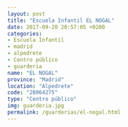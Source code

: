 ```yaml
---
layout: post
title: "Escuela Infantil EL NOGAL"
date: 2017-09-20 20:57:05 +0200
categories:
- Escuela Infantil
- madrid
- alpedrete
- Centro público
- guarderia
name: "EL NOGAL"
province: "Madrid"
location: "Alpedrete"
code: "28064275"
type: "Centro público"
img: guarderia.jpg
permalink: /guarderias/el-nogal.html
---
```

